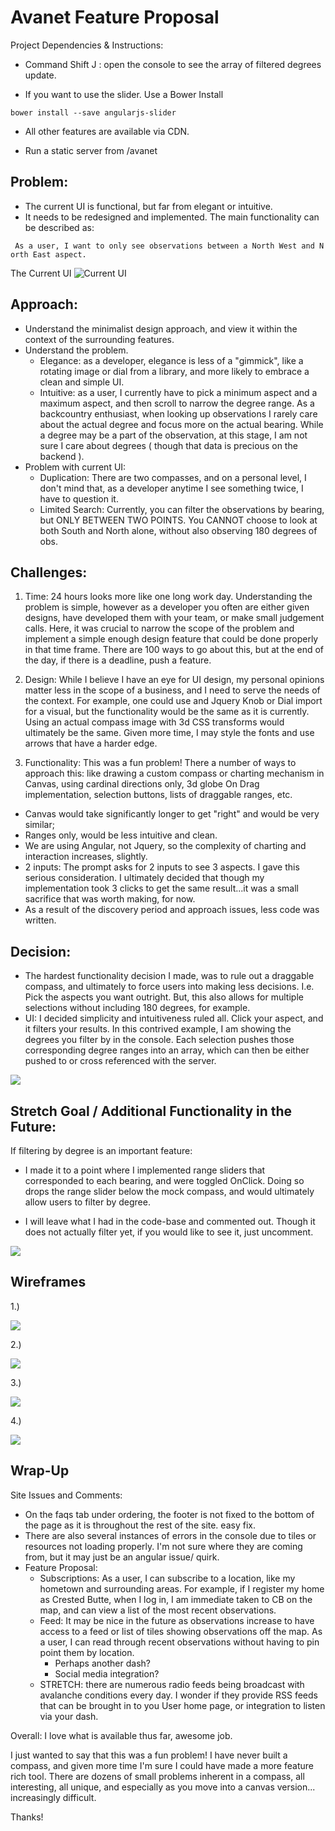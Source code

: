 
# Avanet Feature Proposal

Project Dependencies & Instructions:

- Command Shift J : open the console to see the array of filtered degrees update.  

- If you want to use the slider. Use a Bower Install
```
bower install --save angularjs-slider
```

- All other features are available via CDN.

- Run a static server from /avanet




## Problem:
 * The current UI is functional, but far from elegant or intuitive.
 * It needs to be redesigned and implemented. The main functionality can be described as:

```
 As a user, I want to only see observations between a N​orth West ​and N​orth East​ aspect.
 ```

The Current UI
![Current UI](./img/currentUI.png)


## Approach:
* Understand the minimalist design approach, and view it within the context of the surrounding features.
* Understand the problem.
    * Elegance: as a developer, elegance is less of a "gimmick", like a rotating image or dial from a library, and more likely to embrace a clean and simple UI.
    * Intuitive: as a user, I currently have to pick a minimum aspect and a maximum aspect, and then scroll to narrow the degree range.  As a backcountry enthusiast, when looking up observations I rarely care about the actual degree and focus more on the actual bearing.  While a degree may be a part of the observation, at this stage, I am not sure I care about degrees ( though that data is precious on the backend ).
* Problem with current UI:
  * Duplication: There are two compasses, and on a personal level, I don't mind that, as a developer anytime I see something twice, I have to question it.
  * Limited Search: Currently, you can filter the observations by bearing, but ONLY BETWEEN TWO POINTS. You CANNOT  choose to look at both South and North alone, without also observing 180 degrees of obs.


## Challenges:

1. Time: 24 hours looks more like one long work day.  Understanding the problem is simple, however as a developer you often are either given designs, have developed them with your team, or make small judgement calls.  Here, it was crucial to narrow the scope of the problem and implement a simple enough design feature that could be done properly in that time frame. There are 100 ways to go about this, but at the end of the day, if there is a deadline, push a feature.  

2. Design: While I believe I have an eye for UI design, my personal opinions matter less in the scope of a business, and I need to serve the needs of the context. For example, one could use and Jquery Knob or Dial import for a visual, but the functionality would be the same as it is currently.  Using an actual compass image with 3d CSS transforms would ultimately be the same.  Given more time, I may style the fonts and use arrows that have a harder edge.

3. Functionality:  This was a fun problem!  There a number of ways to approach this: like drawing a custom compass or charting mechanism in Canvas, using cardinal directions only, 3d globe On Drag implementation, selection buttons, lists of draggable ranges, etc.  
  * Canvas would take significantly longer to get "right" and would be very similar;
  * Ranges only, would be less intuitive and clean.
  * We are using Angular, not Jquery, so the complexity of charting and interaction increases, slightly.
  * 2 inputs: The prompt asks for 2 inputs to see 3 aspects.  I gave this serious consideration.  I ultimately decided that though my implementation took 3 clicks to get the same result...it was a small sacrifice that was worth making, for now.
  * As a result of the discovery period and approach issues, less code was written.

## Decision:
* The hardest functionality decision I made, was to rule out a draggable compass, and ultimately to force users into making less decisions.  I.e. Pick the aspects you want outright.  But, this also allows for multiple selections without including 180 degrees, for example.
* UI:  I decided simplicity and intuitiveness ruled all. Click your aspect, and it filters your results.  In this contrived example, I am showing the degrees you filter by in the console.  Each selection pushes those corresponding degree ranges into an array, which can then be either pushed to or cross referenced with the server.

![](./img/final.png)



## Stretch Goal / Additional Functionality in the Future:
If filtering by degree is an important feature:

* I made it to a point where I implemented range sliders that corresponded to each bearing, and were toggled OnClick.  Doing so drops the range slider below the mock compass, and would ultimately allow users to filter by degree.

* I will leave what I had in the code-base and commented out. Though it does not actually filter yet, if you would like to see it, just uncomment.

![](./img/proposal.png)






## Wireframes

1.)

![](./img/avanet2.png)

2.)

![](./img/dualDial.png)


3.)

![](./img/bearingAndSlider.png)

4.)

![](./img/bearing.png)



## Wrap-Up

Site Issues and Comments:
* On the faqs tab under ordering, the footer is not fixed to the bottom of the page as it is throughout the rest of the site. easy fix.
* There are also several instances of errors in the console due to tiles or resources not loading properly. I'm not sure where they are coming from, but it may just be an angular issue/ quirk.
* Feature Proposal:
  * Subscriptions:  As a user, I can subscribe to a location, like my hometown and surrounding areas. For example, if I register my home as Crested Butte, when I log in, I am immediate taken to CB on the map, and can view a list of the most recent observations.
  * Feed: It may be nice in the future as observations increase to have access to a feed or list of tiles showing observations off the map. As a user, I can read through recent observations without having to pin point them by location.
    *  Perhaps another dash?
    *   Social media integration?
  * STRETCH:  there are numerous radio feeds being broadcast with avalanche conditions every day. I wonder if they provide RSS feeds that can be brought in to you User home page, or integration to listen via your dash.


Overall: I love what is available thus far, awesome job.

I just wanted to say that this was a fun problem! I have never built a compass, and given more time I'm sure I could have made a more feature rich tool.  There are dozens of small problems inherent in a compass, all interesting, all unique, and especially as you move into a canvas version... increasingly difficult.  



Thanks!
